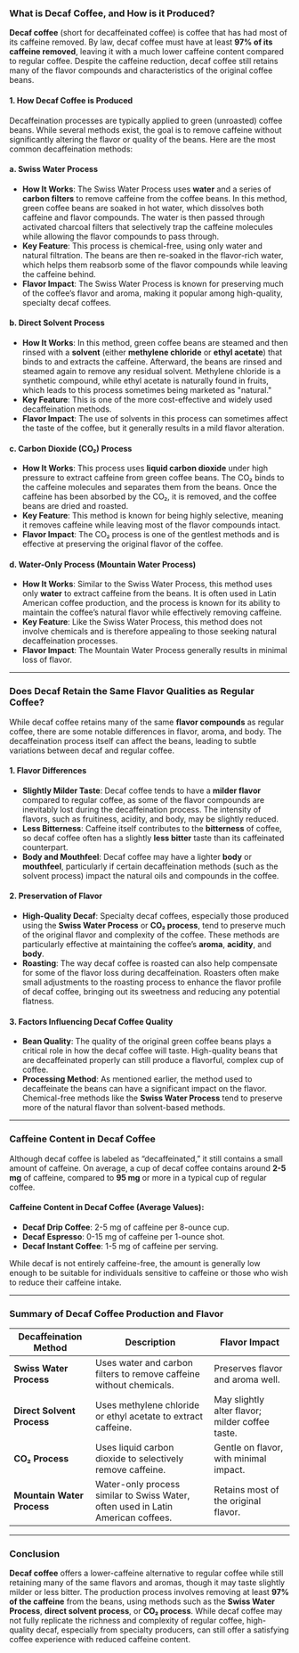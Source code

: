 ### What is Decaf Coffee, and How is it Produced?

**Decaf coffee** (short for decaffeinated coffee) is coffee that has had most of its caffeine removed. By law, decaf coffee must have at least **97% of its caffeine removed**, leaving it with a much lower caffeine content compared to regular coffee. Despite the caffeine reduction, decaf coffee still retains many of the flavor compounds and characteristics of the original coffee beans.

#### 1. **How Decaf Coffee is Produced**

Decaffeination processes are typically applied to green (unroasted) coffee beans. While several methods exist, the goal is to remove caffeine without significantly altering the flavor or quality of the beans. Here are the most common decaffeination methods:

#### **a. Swiss Water Process**
- **How It Works**: The Swiss Water Process uses **water** and a series of **carbon filters** to remove caffeine from the coffee beans. In this method, green coffee beans are soaked in hot water, which dissolves both caffeine and flavor compounds. The water is then passed through activated charcoal filters that selectively trap the caffeine molecules while allowing the flavor compounds to pass through.
- **Key Feature**: This process is chemical-free, using only water and natural filtration. The beans are then re-soaked in the flavor-rich water, which helps them reabsorb some of the flavor compounds while leaving the caffeine behind.
- **Flavor Impact**: The Swiss Water Process is known for preserving much of the coffee’s flavor and aroma, making it popular among high-quality, specialty decaf coffees.

#### **b. Direct Solvent Process**
- **How It Works**: In this method, green coffee beans are steamed and then rinsed with a **solvent** (either **methylene chloride** or **ethyl acetate**) that binds to and extracts the caffeine. Afterward, the beans are rinsed and steamed again to remove any residual solvent. Methylene chloride is a synthetic compound, while ethyl acetate is naturally found in fruits, which leads to this process sometimes being marketed as "natural."
- **Key Feature**: This is one of the more cost-effective and widely used decaffeination methods.
- **Flavor Impact**: The use of solvents in this process can sometimes affect the taste of the coffee, but it generally results in a mild flavor alteration.

#### **c. Carbon Dioxide (CO₂) Process**
- **How It Works**: This process uses **liquid carbon dioxide** under high pressure to extract caffeine from green coffee beans. The CO₂ binds to the caffeine molecules and separates them from the beans. Once the caffeine has been absorbed by the CO₂, it is removed, and the coffee beans are dried and roasted.
- **Key Feature**: This method is known for being highly selective, meaning it removes caffeine while leaving most of the flavor compounds intact.
- **Flavor Impact**: The CO₂ process is one of the gentlest methods and is effective at preserving the original flavor of the coffee.

#### **d. Water-Only Process (Mountain Water Process)**
- **How It Works**: Similar to the Swiss Water Process, this method uses only **water** to extract caffeine from the beans. It is often used in Latin American coffee production, and the process is known for its ability to maintain the coffee’s natural flavor while effectively removing caffeine.
- **Key Feature**: Like the Swiss Water Process, this method does not involve chemicals and is therefore appealing to those seeking natural decaffeination processes.
- **Flavor Impact**: The Mountain Water Process generally results in minimal loss of flavor.

---

### Does Decaf Retain the Same Flavor Qualities as Regular Coffee?

While decaf coffee retains many of the same **flavor compounds** as regular coffee, there are some notable differences in flavor, aroma, and body. The decaffeination process itself can affect the beans, leading to subtle variations between decaf and regular coffee.

#### 1. **Flavor Differences**
- **Slightly Milder Taste**: Decaf coffee tends to have a **milder flavor** compared to regular coffee, as some of the flavor compounds are inevitably lost during the decaffeination process. The intensity of flavors, such as fruitiness, acidity, and body, may be slightly reduced.
- **Less Bitterness**: Caffeine itself contributes to the **bitterness** of coffee, so decaf coffee often has a slightly **less bitter** taste than its caffeinated counterpart.
- **Body and Mouthfeel**: Decaf coffee may have a lighter **body** or **mouthfeel**, particularly if certain decaffeination methods (such as the solvent process) impact the natural oils and compounds in the coffee.

#### 2. **Preservation of Flavor**
- **High-Quality Decaf**: Specialty decaf coffees, especially those produced using the **Swiss Water Process** or **CO₂ process**, tend to preserve much of the original flavor and complexity of the coffee. These methods are particularly effective at maintaining the coffee’s **aroma**, **acidity**, and **body**.
- **Roasting**: The way decaf coffee is roasted can also help compensate for some of the flavor loss during decaffeination. Roasters often make small adjustments to the roasting process to enhance the flavor profile of decaf coffee, bringing out its sweetness and reducing any potential flatness.

#### 3. **Factors Influencing Decaf Coffee Quality**
- **Bean Quality**: The quality of the original green coffee beans plays a critical role in how the decaf coffee will taste. High-quality beans that are decaffeinated properly can still produce a flavorful, complex cup of coffee.
- **Processing Method**: As mentioned earlier, the method used to decaffeinate the beans can have a significant impact on the flavor. Chemical-free methods like the **Swiss Water Process** tend to preserve more of the natural flavor than solvent-based methods.

---

### Caffeine Content in Decaf Coffee

Although decaf coffee is labeled as “decaffeinated,” it still contains a small amount of caffeine. On average, a cup of decaf coffee contains around **2-5 mg** of caffeine, compared to **95 mg** or more in a typical cup of regular coffee.

#### Caffeine Content in Decaf Coffee (Average Values):
- **Decaf Drip Coffee**: 2-5 mg of caffeine per 8-ounce cup.
- **Decaf Espresso**: 0-15 mg of caffeine per 1-ounce shot.
- **Decaf Instant Coffee**: 1-5 mg of caffeine per serving.

While decaf is not entirely caffeine-free, the amount is generally low enough to be suitable for individuals sensitive to caffeine or those who wish to reduce their caffeine intake.

---

### Summary of Decaf Coffee Production and Flavor

| **Decaffeination Method** | **Description**                                                                 | **Flavor Impact**                                 |
|---------------------------|---------------------------------------------------------------------------------|--------------------------------------------------|
| **Swiss Water Process**    | Uses water and carbon filters to remove caffeine without chemicals.              | Preserves flavor and aroma well.                  |
| **Direct Solvent Process** | Uses methylene chloride or ethyl acetate to extract caffeine.                    | May slightly alter flavor; milder coffee taste.   |
| **CO₂ Process**            | Uses liquid carbon dioxide to selectively remove caffeine.                       | Gentle on flavor, with minimal impact.            |
| **Mountain Water Process** | Water-only process similar to Swiss Water, often used in Latin American coffees. | Retains most of the original flavor.              |

---

### Conclusion

**Decaf coffee** offers a lower-caffeine alternative to regular coffee while still retaining many of the same flavors and aromas, though it may taste slightly milder or less bitter. The production process involves removing at least **97% of the caffeine** from the beans, using methods such as the **Swiss Water Process**, **direct solvent process**, or **CO₂ process**. While decaf coffee may not fully replicate the richness and complexity of regular coffee, high-quality decaf, especially from specialty producers, can still offer a satisfying coffee experience with reduced caffeine content.